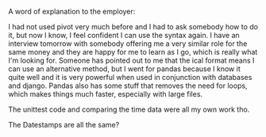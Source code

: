 A word of explanation to the employer:

I had not used pivot very much before and I had to ask somebody how to do it, but now I know, I feel confident I can use the syntax again. I have an interview tomorrow with somebody offering me a very similar role for the same money and they are happy for me to learn as I go, which is really what I'm looking for. Someone has pointed out to me that the ical format means I can use an alternative method, but I went for pandas because I know it quite well and it is very powerful when used in conjunction with databases and django. Pandas also has some stuff that removes the need for loops, which makes things much faster, especially with large files.

The unittest code and comparing the time data were all my own work tho.

The Datestamps are all the same?
